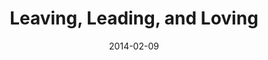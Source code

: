 ---
title: "Leaving, Leading, and Loving"
speaker: "Barry Gin"
date: "2014-02-09"
sermonUrl: "//35.190.93.184/sermons/20140209_sunday_pastor_barry_gin_leaving_leading_and_loving.mp3"
---